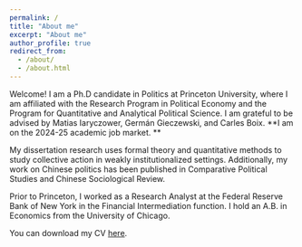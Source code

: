 ```yaml
---
permalink: /
title: "About me"
excerpt: "About me"
author_profile: true
redirect_from: 
  - /about/
  - /about.html
---
```


Welcome! I am a Ph.D candidate in Politics at Princeton University, where I am affiliated with the Research Program in Political Economy and the Program for Quantitative and Analytical Political Science. I am grateful to be advised by Matias Iaryczower, Germán Gieczewski, and Carles Boix. **I am on the 2024-25 academic job market. **

My dissertation research uses formal theory and quantitative methods to study collective action in weakly institutionalized settings. Additionally, my work on Chinese politics has been published in Comparative Political Studies and Chinese Sociological Review. 

Prior to Princeton, I worked as a Research Analyst at the Federal Reserve Bank of New York in the Financial Intermediation function. I hold an A.B. in Economics from the University of Chicago. 

You can download my CV [here](https://ecyao.github.io/files/pdf/cv_eyao.pdf).
